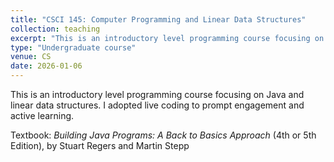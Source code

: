 ```yaml
---
title: "CSCI 145: Computer Programming and Linear Data Structures"
collection: teaching
excerpt: "This is an introductory level programming course focusing on Java and linear data structures."
type: "Undergraduate course"
venue: CS
date: 2026-01-06
---
```


This is an introductory level programming course focusing on Java and linear data structures. I adopted live coding to prompt engagement and active learning. 

Textbook: *Building Java Programs: A Back to Basics Approach* (4th or 5th Edition), by Stuart Regers and Martin Stepp


